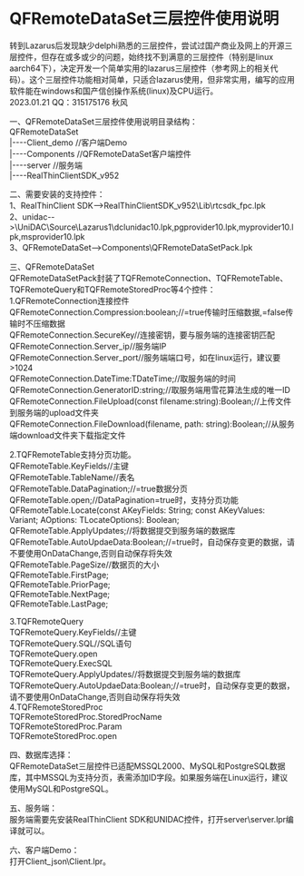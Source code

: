 # QFRemoteDataSet三层控件使用说明

转到Lazarus后发现缺少delphi熟悉的三层控件，尝试过国产商业及网上的开源三层控件，但存在或多或少的问题，始终找不到满意的三层控件（特别是linux aarch64下），决定开发一个简单实用的lazarus三层控件（参考网上的相关代码）。这个三层控件功能相对简单，只适合lazarus使用，但非常实用，编写的应用软件能在windows和国产信创操作系统(linux)及CPU运行。   
2023.01.21 QQ：315175176 秋风  

一、QFRemoteDataSet三层控件使用说明目录结构：  
QFRemoteDataSet  
|----Client_demo  //客户端Demo  
|----Components   //QFRemoteDataSet客户端控件  
|----server       //服务端  
|----RealThinClientSDK_v952  

二、需要安装的支持控件：  
1、RealThinClient SDK-->RealThinClientSDK_v952\Lib\rtcsdk_fpc.lpk  
2、unidac-->\UniDAC\Source\Lazarus1\dclunidac10.lpk,pgprovider10.lpk,myprovider10.lpk,msprovider10.lpk  
3、QFRemoteDataSet-->Components\QFRemoteDataSetPack.lpk  

三、QFRemoteDataSet  
QFRemoteDataSetPack封装了TQFRemoteConnection、TQFRemoteTable、TQFRemoteQuery和TQFRemoteStoredProc等4个控件：  
1.QFRemoteConnection连接控件  
   QFRemoteConnection.Compression:boolean;//=true传输时压缩数据,=false传输时不压缩数据  
   QFRemoteConnection.SecureKey//连接密钥，要与服务端的连接密钥匹配  
   QFRemoteConnection.Server_ip//服务端IP  
   QFRemoteConnection.Server_port//服务端端口号，如在linux运行，建议要>1024  
   QFRemoteConnection.DateTime:TDateTime;//取服务端的时间  
   QFRemoteConnection.GeneratorID:string;//取服务端用雪花算法生成的唯一ID  
   QFRemoteConnection.FileUpload(const filename:string):Boolean;//上传文件到服务端的upload文件夹  
   QFRemoteConnection.FileDownload(filename, path: string):Boolean;//从服务端download文件夹下载指定文件  

2.TQFRemoteTable支持分页功能。  
   QFRemoteTable.KeyFields//主键  
   QFRemoteTable.TableName//表名  
   QFRemoteTable.DataPagination;//=true数据分页  
   QFRemoteTable.open;//DataPagination=true时，支持分页功能  
   QFRemoteTable.Locate(const AKeyFields: String; const AKeyValues: Variant; AOptions: TLocateOptions): Boolean;  
   QFRemoteTable.ApplyUpdates;//将数据提交到服务端的数据库  
   QFRemoteTable.AutoUpdaeData:Boolean;//=true时，自动保存变更的数据，请不要使用OnDataChange,否则自动保存将失效  
   QFRemoteTable.PageSize//数据页的大小  
   QFRemoteTable.FirstPage;  
   QFRemoteTable.PriorPage;  
   QFRemoteTable.NextPage;  
   QFRemoteTable.LastPage;  

3.TQFRemoteQuery  
   TQFRemoteQuery.KeyFields//主键  
   TQFRemoteQuery.SQL//SQL语句  
   TQFRemoteQuery.open  
   TQFRemoteQuery.ExecSQL  
   TQFRemoteQuery.ApplyUpdates//将数据提交到服务端的数据库  
   TQFRemoteQuery.AutoUpdaeData:Boolean;//=true时，自动保存变更的数据，请不要使用OnDataChange,否则自动保存将失效  
4.TQFRemoteStoredProc  
   TQFRemoteStoredProc.StoredProcName  
   TQFRemoteStoredProc.Param  
   TQFRemoteStoredProc.open  
   
四、数据库选择：  
QFRemoteDataSet三层控件已适配MSSQL2000、MySQL和PostgreSQL数据库，其中MSSQL为支持分页，表需添加ID字段。如果服务端在Linux运行，建议使用MySQL和PostgreSQL。  

五、服务端：  
服务端需要先安装RealThinClient SDK和UNIDAC控件，打开server\server.lpr编译就可以。  

六、客户端Demo：  
打开Client_json\Client.lpr。  
